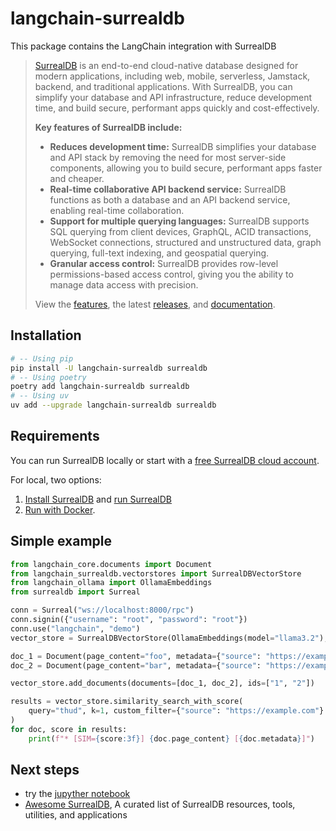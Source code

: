 # langchain-surrealdb

This package contains the LangChain integration with SurrealDB

>[SurrealDB](https://surrealdb.com/) is an end-to-end cloud-native database designed for modern applications, including web, mobile, serverless, Jamstack, backend, and traditional applications. With SurrealDB, you can simplify your database and API infrastructure, reduce development time, and build secure, performant apps quickly and cost-effectively.
>
>**Key features of SurrealDB include:**
>
>* **Reduces development time:** SurrealDB simplifies your database and API stack by removing the need for most server-side components, allowing you to build secure, performant apps faster and cheaper.
>* **Real-time collaborative API backend service:** SurrealDB functions as both a database and an API backend service, enabling real-time collaboration.
>* **Support for multiple querying languages:** SurrealDB supports SQL querying from client devices, GraphQL, ACID transactions, WebSocket connections, structured and unstructured data, graph querying, full-text indexing, and geospatial querying.
>* **Granular access control:** SurrealDB provides row-level permissions-based access control, giving you the ability to manage data access with precision.
>
>View the [features](https://surrealdb.com/features), the latest [releases](https://surrealdb.com/releases), and [documentation](https://surrealdb.com/docs).

## Installation

```bash
# -- Using pip
pip install -U langchain-surrealdb surrealdb
# -- Using poetry
poetry add langchain-surrealdb surrealdb
# -- Using uv
uv add --upgrade langchain-surrealdb surrealdb
```

## Requirements

You can run SurrealDB locally or start with a [free SurrealDB cloud account](https://surrealdb.com/docs/cloud/getting-started).

For local, two options:
1. [Install SurrealDB](https://surrealdb.com/docs/surrealdb/installation) and [run SurrealDB](https://surrealdb.com/docs/surrealdb/installation/running)
2. [Run with Docker](https://surrealdb.com/docs/surrealdb/installation/running/docker).

## Simple example

```python
from langchain_core.documents import Document
from langchain_surrealdb.vectorstores import SurrealDBVectorStore
from langchain_ollama import OllamaEmbeddings
from surrealdb import Surreal

conn = Surreal("ws://localhost:8000/rpc")
conn.signin({"username": "root", "password": "root"})
conn.use("langchain", "demo")
vector_store = SurrealDBVectorStore(OllamaEmbeddings(model="llama3.2"), conn)

doc_1 = Document(page_content="foo", metadata={"source": "https://example.com"})
doc_2 = Document(page_content="bar", metadata={"source": "https://example.com"})

vector_store.add_documents(documents=[doc_1, doc_2], ids=["1", "2"])

results = vector_store.similarity_search_with_score(
    query="thud", k=1, custom_filter={"source": "https://example.com"}
)
for doc, score in results:
    print(f"* [SIM={score:3f}] {doc.page_content} [{doc.metadata}]")
```

## Next steps

- try the [jupyther notebook](./docs/vectorstores.ipynb)
- [Awesome SurrealDB](https://github.com/surrealdb/awesome-surreal), A curated list of SurrealDB resources, tools, utilities, and applications

## 
